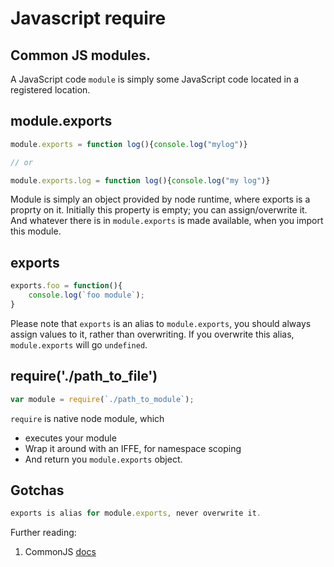 # Javascript require

## Common JS modules. 

A JavaScript code `module` is simply some JavaScript code located in a registered location.

## module.exports

```javascript
module.exports = function log(){console.log("mylog")}

// or

module.exports.log = function log(){console.log("my log")}
```

Module is simply an object provided by node runtime, where exports is a proprty on it. Initially this property is empty; you can assign/overwrite it. And whatever there is in `module.exports` is made available, when you import this module.

## exports
```javascript
exports.foo = function(){
    console.log(`foo module`);
}
```

Please note that `exports` is an alias to `module.exports`, you should always assign values to it, rather than overwriting. If you overwrite this alias, `module.exports` will go `undefined`.

## require('./path_to_file')
```javascript
var module = require(`./path_to_module`);
```
`require` is native node module, which
- executes your module
- Wrap it around with an IFFE, for namespace scoping
- And return you `module.exports` object.


## Gotchas
```javascript
exports is alias for module.exports, never overwrite it.
```

Further reading:
1. CommonJS [docs](https://requirejs.org/docs/commonjs.html)
